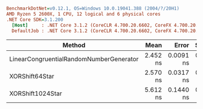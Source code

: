 ``` ini

BenchmarkDotNet=v0.12.1, OS=Windows 10.0.19041.388 (2004/?/20H1)
AMD Ryzen 5 2600X, 1 CPU, 12 logical and 6 physical cores
.NET Core SDK=3.1.200
  [Host]     : .NET Core 3.1.2 (CoreCLR 4.700.20.6602, CoreFX 4.700.20.6702), X64 RyuJIT
  DefaultJob : .NET Core 3.1.2 (CoreCLR 4.700.20.6602, CoreFX 4.700.20.6702), X64 RyuJIT


```
|                                  Method |     Mean |     Error |    StdDev | Ratio | RatioSD |
|---------------------------------------- |---------:|----------:|----------:|------:|--------:|
| LinearCongruentialRandomNumberGenerator | 2.452 ns | 0.0091 ns | 0.0076 ns |  1.00 |    0.00 |
|                          XORShift64Star | 2.570 ns | 0.0317 ns | 0.0281 ns |  1.05 |    0.01 |
|                        XORShift1024Star | 5.612 ns | 0.1440 ns | 0.2669 ns |  2.24 |    0.12 |
